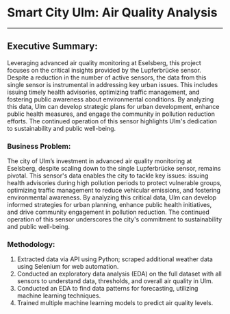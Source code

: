 # Smart City Ulm: Air Quality Analysis 
---

## Executive Summary:

Leveraging advanced air quality monitoring at Eselsberg, this project focuses on the critical insights provided by the Lupferbrücke sensor. Despite a reduction in the number of active sensors, the data from this single sensor is instrumental in addressing key urban issues. This includes issuing timely health advisories, optimizing traffic management, and fostering public awareness about environmental conditions. By analyzing this data, Ulm can develop strategic plans for urban development, enhance public health measures, and engage the community in pollution reduction efforts. The continued operation of this sensor highlights Ulm's dedication to sustainability and public well-being.

### Business Problem:

The city of Ulm’s investment in advanced air quality monitoring at Eselsberg, despite scaling down to the single Lupferbrücke sensor, remains pivotal. This sensor's data enables the city to tackle key issues: issuing health advisories during high pollution periods to protect vulnerable groups, optimizing traffic management to reduce vehicular emissions, and fostering environmental awareness. By analyzing this critical data, Ulm can develop informed strategies for urban planning, enhance public health initiatives, and drive community engagement in pollution reduction. The continued operation of this sensor underscores the city's commitment to sustainability and public well-being.

### Methodology:

1. Extracted data via API using Python; scraped additional weather data using Selenium for web automation.
2. Conducted an exploratory data analysis (EDA) on the full dataset with all sensors to understand data, thresholds, and overall air quality in Ulm.
3. Conducted an EDA to find data patterns for forecasting, utilizing machine learning techniques.
4. Trained multiple machine learning models to predict air quality levels.

